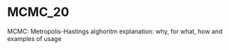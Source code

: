 # MCMC_20
MCMC: Metropolis-Hastings alghoritm explanation: why, for what, how and examples of usage
